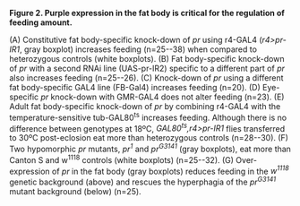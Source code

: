 **Figure 2. Purple expression in the fat body is critical for the regulation of feeding amount.**

(A) Constitutive fat body-specific knock-down of *pr* using r4-GAL4 (*r4>pr-IR1*, gray boxplot) increases feeding (n=25--38) when compared to heterozygous controls (white boxplots).
(B) Fat body-specific knock-down of *pr* with a second RNAi line (UAS-pr-IR2) specific to a different part of *pr* also increases feeding (n=25--26).
(C) Knock-down of *pr* using a different fat body-specific GAL4 line (FB-Gal4) increases feeding (n=20).
(D) Eye-specific *pr* knock-down with GMR-GAL4 does not alter feeding (n=23).
(E) Adult fat body-specific knock-down of *pr* by combining r4-GAL4 with the temperature-sensitive tub-GAL80<sup>ts</sup> increases feeding. Although there is no difference between genotypes at 18ºC, *GAL80<sup>ts</sup>,r4>pr-IR1* flies transferred to 30ºC post-eclosion eat more than heterozygous controls (n=28--30).
(F) Two hypomorphic *pr* mutants, *pr<sup>1</sup>* and *pr<sup>G3141</sup>* (gray boxplots), eat more than Canton S and w<sup>1118</sup> controls (white boxplots) (n=25--32).
(G) Over-expression of *pr* in the fat body (gray boxplots) reduces feeding in the *w<sup>1118</sup>* genetic background (above) and rescues the hyperphagia of the *pr<sup>G3141</sup>* mutant background (below) (n=25).